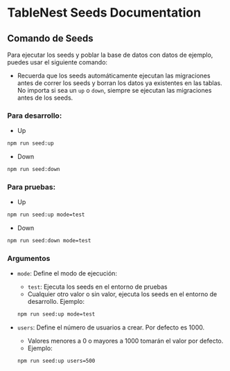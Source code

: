 # TableNest Seeds Documentation

## Comando de Seeds
Para ejecutar los seeds y poblar la base de datos con datos de ejemplo, puedes usar el siguiente comando:

- Recuerda que los seeds automáticamente ejecutan las migraciones antes de correr los seeds y borran los datos ya existentes en las tablas. No importa si sea un `up` o `down`, siempre se ejecutan las migraciones antes de los seeds.


### Para desarrollo:

- Up
```bash
npm run seed:up
```

- Down
```bash
npm run seed:down
```

### Para pruebas:
- Up
```bash
npm run seed:up mode=test
```

- Down
```bash
npm run seed:down mode=test
```

### Argumentos
- `mode`: Define el modo de ejecución:
    - `test`: Ejecuta los seeds en el entorno de pruebas
    - Cualquier otro valor o sin valor, ejecuta los seeds en el entorno de desarrollo.
    Ejemplo:
    ```bash
    npm run seed:up mode=test
    ```



- `users`: Define el número de usuarios a crear. Por defecto es 1000.
    - Valores menores a 0 o mayores a 1000 tomarán el valor por defecto.
    - Ejemplo:
    ```bash
    npm run seed:up users=500
    ```


